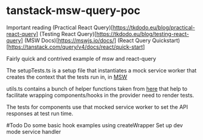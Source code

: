 # tanstack-msw-query-poc

Important reading
(Practical React Query)[https://tkdodo.eu/blog/practical-react-query]
(Testing React Query)[https://tkdodo.eu/blog/testing-react-query]
(MSW Docs)[https://mswjs.io/docs/]
(React Query Quickstart)[https://tanstack.com/query/v4/docs/react/quick-start]

Fairly quick and contrived example of msw and react-query

The setupTests.ts is a setup file that instantiates a mock service worker that creates the context that the tests run in, in [MSW](https://github.com/mswjs/examples/blob/master/examples/rest-react/src/setupTests.js)

utils.ts contains a bunch of helper functions taken from [here](https://github.com/TkDodo/testing-react-query) that help to facilitate 
wrapping components/hooks in the provider need to render tests.

The tests for components use that mocked service worker to set the API responses at test run time.

#Todo
Do some basic hook examples using createWrapper
Set up dev mode service handler

